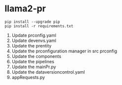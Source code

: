 # llama2-pr

```
pip install --upgrade pip
pip install -r requirements.txt

```

1. Update prconfig.yaml
2. Update devenvs.yaml
3. Update the prentity
4. Update the prconfiguration manager in src prconfig
5. Update the components
6. Update the pipelines
7. Update the mainPr.py
8. Update the dataversioncontrol.yaml
9. appRequests.py
